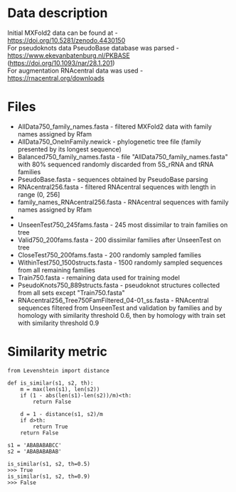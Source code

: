 Data description
===

Initial MXFold2 data can be found at - https://doi.org/10.5281/zenodo.4430150<br />
For pseudoknots data PseudoBase database was parsed - https://www.ekevanbatenburg.nl/PKBASE (https://doi.org/10.1093/nar/28.1.201)<br />
For augmentation RNAcentral data was used - https://rnacentral.org/downloads<br />

# Files
- AllData750_family_names.fasta - filtered MXFold2 data with family names assigned by Rfam
- AllData750_OneInFamily.newick - phylogenetic tree file (family presented by its longest sequence) 
- Balanced750_family_names.fasta - file "AllData750_family_names.fasta" with 80% sequenced randomly discarded from 5S_rRNA and tRNA families 
- PseudoBase.fasta - sequences obtained by PseudoBase parsing
- RNAcentral256.fasta - filtered RNAcentral sequences with length in range (0, 256]
- family_names_RNAcentral256.fasta - RNAcentral sequences with family names assigned by Rfam
-
- UnseenTest750_245fams.fasta - 245 most dissimilar to train families on tree
- Valid750_200fams.fasta - 200 dissimilar families after UnseenTest on tree
- CloseTest750_200fams.fasta - 200 randomly sampled families
- WithinTest750_1500structs.fasta - 1500 randomly sampled sequences from all remaining families
- Train750.fasta - remaining data used for training model
- PseudoKnots750_889structs.fasta - pseudoknot structures collected from all sets except "Train750.fasta"
- RNAcentral256_Tree750FamFiltered_04-01_ss.fasta - RNAcentral sequences filtered from UnseenTest and validation by families and by homology with similarity threshold 0.6, then by homology with train set with similarity threshold 0.9

# Similarity metric
```
from Levenshtein import distance

def is_similar(s1, s2, th):
    m = max(len(s1), len(s2))
    if (1 - abs(len(s1)-len(s2))/m)<th:
        return False
    
    d = 1 - distance(s1, s2)/m
    if d>th:
        return True
    return False
    
s1 = 'ABABABABCC'
s2 = 'ABABABABAB'

is_similar(s1, s2, th=0.5)
>>> True
is_similar(s1, s2, th=0.9)
>>> False
```